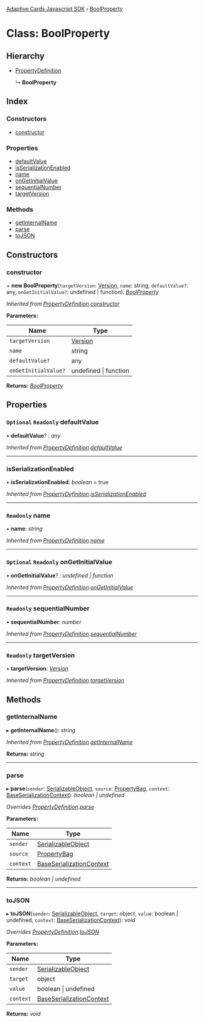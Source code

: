 [Adaptive Cards Javascript SDK](../README.md) › [BoolProperty](boolproperty.md)

# Class: BoolProperty

## Hierarchy

* [PropertyDefinition](propertydefinition.md)

  ↳ **BoolProperty**

## Index

### Constructors

* [constructor](boolproperty.md#constructor)

### Properties

* [defaultValue](boolproperty.md#optional-readonly-defaultvalue)
* [isSerializationEnabled](boolproperty.md#isserializationenabled)
* [name](boolproperty.md#readonly-name)
* [onGetInitialValue](boolproperty.md#optional-readonly-ongetinitialvalue)
* [sequentialNumber](boolproperty.md#readonly-sequentialnumber)
* [targetVersion](boolproperty.md#readonly-targetversion)

### Methods

* [getInternalName](boolproperty.md#getinternalname)
* [parse](boolproperty.md#parse)
* [toJSON](boolproperty.md#tojson)

## Constructors

###  constructor

\+ **new BoolProperty**(`targetVersion`: [Version](version.md), `name`: string, `defaultValue?`: any, `onGetInitialValue?`: undefined | function): *[BoolProperty](boolproperty.md)*

*Inherited from [PropertyDefinition](propertydefinition.md).[constructor](propertydefinition.md#constructor)*

**Parameters:**

Name | Type |
------ | ------ |
`targetVersion` | [Version](version.md) |
`name` | string |
`defaultValue?` | any |
`onGetInitialValue?` | undefined &#124; function |

**Returns:** *[BoolProperty](boolproperty.md)*

## Properties

### `Optional` `Readonly` defaultValue

• **defaultValue**? : *any*

*Inherited from [PropertyDefinition](propertydefinition.md).[defaultValue](propertydefinition.md#optional-readonly-defaultvalue)*

___

###  isSerializationEnabled

• **isSerializationEnabled**: *boolean* = true

*Inherited from [PropertyDefinition](propertydefinition.md).[isSerializationEnabled](propertydefinition.md#isserializationenabled)*

___

### `Readonly` name

• **name**: *string*

*Inherited from [PropertyDefinition](propertydefinition.md).[name](propertydefinition.md#readonly-name)*

___

### `Optional` `Readonly` onGetInitialValue

• **onGetInitialValue**? : *undefined | function*

*Inherited from [PropertyDefinition](propertydefinition.md).[onGetInitialValue](propertydefinition.md#optional-readonly-ongetinitialvalue)*

___

### `Readonly` sequentialNumber

• **sequentialNumber**: *number*

*Inherited from [PropertyDefinition](propertydefinition.md).[sequentialNumber](propertydefinition.md#readonly-sequentialnumber)*

___

### `Readonly` targetVersion

• **targetVersion**: *[Version](version.md)*

*Inherited from [PropertyDefinition](propertydefinition.md).[targetVersion](propertydefinition.md#readonly-targetversion)*

## Methods

###  getInternalName

▸ **getInternalName**(): *string*

*Inherited from [PropertyDefinition](propertydefinition.md).[getInternalName](propertydefinition.md#getinternalname)*

**Returns:** *string*

___

###  parse

▸ **parse**(`sender`: [SerializableObject](serializableobject.md), `source`: [PropertyBag](../README.md#propertybag), `context`: [BaseSerializationContext](baseserializationcontext.md)): *boolean | undefined*

*Overrides [PropertyDefinition](propertydefinition.md).[parse](propertydefinition.md#parse)*

**Parameters:**

Name | Type |
------ | ------ |
`sender` | [SerializableObject](serializableobject.md) |
`source` | [PropertyBag](../README.md#propertybag) |
`context` | [BaseSerializationContext](baseserializationcontext.md) |

**Returns:** *boolean | undefined*

___

###  toJSON

▸ **toJSON**(`sender`: [SerializableObject](serializableobject.md), `target`: object, `value`: boolean | undefined, `context`: [BaseSerializationContext](baseserializationcontext.md)): *void*

*Overrides [PropertyDefinition](propertydefinition.md).[toJSON](propertydefinition.md#tojson)*

**Parameters:**

Name | Type |
------ | ------ |
`sender` | [SerializableObject](serializableobject.md) |
`target` | object |
`value` | boolean &#124; undefined |
`context` | [BaseSerializationContext](baseserializationcontext.md) |

**Returns:** *void*
